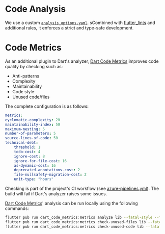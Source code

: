 # Code Analysis

We use a custom [`analysis_options.yaml`](../erni_mobile/analysis_options.yaml). sCombined with [flutter_lints](https://pub.dev/packages/flutter_lints) and additional rules, it enforces a strict and type-safe development.

# Code Metrics

As an additional plugin to Dart's analyzer, [Dart Code Metrics](https://dartcodemetrics.dev) improves code quality by checking such as:

- Anti-patterns
- Complexity
- Maintainability
- Code style
- Unused code/files

The complete configuration is as follows:

```yml
metrics:
cyclomatic-complexity: 20
maintainability-index: 50
maximum-nesting: 5
number-of-parameters: 5
source-lines-of-code: 50
technical-debt:
    threshold: 1
    todo-cost: 4
    ignore-cost: 8
    ignore-for-file-cost: 16
    as-dynamic-cost: 16
    deprecated-annotations-cost: 2
    file-nullsafety-migration-cost: 2
    unit-type: "hours"
```

Checking is part of the project's CI workflow (see [azure-pipelines.yml](../ci/azure-pipelines-ci-code-validation.yml)). The build will fail if Dart's analyzer raises some issues.

[Dart Code Metrics](https://dartcodemetrics.dev)' analysis can be run locally using the following commands:

```sh
flutter pub run dart_code_metrics:metrics analyze lib --fatal-style --fatal-warnings --fatal-performance
flutter pub run dart_code_metrics:metrics check-unused-files lib --fatal-unused
flutter pub run dart_code_metrics:metrics check-unused-code lib --fatal-unused
```